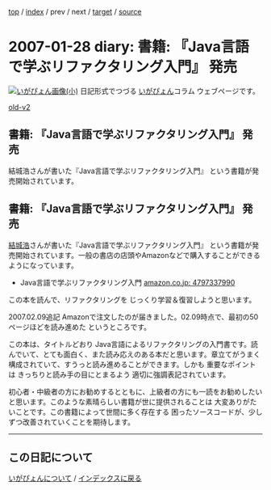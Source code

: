 [top](https://igapyon.github.io/diary/) 
 / [index](https://igapyon.github.io/diary/2007/index.html) 
 / prev 
 / next 
 / [target](https://igapyon.github.io/diary/2007/ig070128.html) 
 / [source](https://github.com/igapyon/diary/blob/gh-pages/2007/ig070128.html.src.md) 

2007-01-28 diary: 書籍: 『Java言語で学ぶリファクタリング入門』 発売
=====================================================================================================
[![いがぴょん画像(小)](https://igapyon.github.io/diary/images/iga200306s.jpg "いがぴょん")](https://igapyon.github.io/diary/memo/memoigapyon.html) 日記形式でつづる [いがぴょん](https://igapyon.github.io/diary/memo/memoigapyon.html)コラム ウェブページです。

[old-v2](ig070128-orig.html)

## 書籍: 『Java言語で学ぶリファクタリング入門』 発売

結城浩さんが書いた『Java言語で学ぶリファクタリング入門』 という書籍が発売開始されています。


## 書籍: 『Java言語で学ぶリファクタリング入門』 発売

[結城浩](http://www.hyuki.com/)さんが書いた『Java言語で学ぶリファクタリング入門』 という書籍が発売開始されています。一般の書店の店頭やAmazonなどで購入することができるようになっています。

* Java言語で学ぶリファクタリング入門
  [amazon.co.jp: 4797337990](http://www.amazon.co.jp/exec/obidos/ASIN/4797337990/igapyondiary-22)

この本を読んで、リファクタリングを じっくり学習＆復習しようと思います。

2007.02.09追記 Amazonで注文したのが届きました。02.09時点で、最初の50ページほどを読み進めた というところです。

この本は、タイトルどおり Java言語によるリファクタリングの入門書です。読んでいて、とても面白く、また読み応えのある本だと思います。章立てがうまく構成されていて、すうっと読み進めることができます。しかも 重要なポイントは きっちりと読み手の目にとまるよう 適切に強調表記されています。

初心者・中級者の方にお勧めするとともに、上級者の方にも一読をお勧めしたいと思います。このような素晴らしい書籍が世に提供されることは 大変ありがたいことです。この書籍によって世間に多く存在する 困ったソースコードが、少しずつ改善されていくことを期待します。

----------------------------------------------------------------------------------------------------

## この日記について
[いがぴょんについて](https://igapyon.github.io/diary/memo/memoigapyon.html) / [インデックスに戻る](https://igapyon.github.io/diary/idxall.html)
